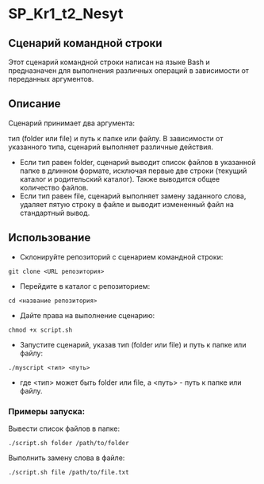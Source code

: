 # SP_Kr1_t2_Nesyt


## Сценарий командной строки

Этот сценарий командной строки написан на языке Bash и предназначен для выполнения различных операций в зависимости от переданных аргументов.

## Описание

Сценарий принимает два аргумента: 

тип (folder или file) и путь к папке или файлу. В зависимости от указанного типа, сценарий выполняет различные действия.

- Если тип равен folder, сценарий выводит список файлов в указанной папке в длинном формате, исключая первые две строки (текущий каталог и родительский каталог). Также выводится общее количество файлов.
- Если тип равен file, сценарий выполняет замену заданного слова, удаляет пятую строку в файле и выводит измененный файл на стандартный вывод.
## Использование

- Склонируйте репозиторий с сценарием командной строки:
```
git clone <URL репозитория>
```
- Перейдите в каталог с репозиторием:
```
cd <название репозитория>
```
- Дайте права на выполнение сценарию:
```
chmod +x script.sh
```
- Запустите сценарий, указав тип (folder или file) и путь к папке или файлу:
```
./myscript <тип> <путь>
```
- где <тип> может быть folder или file, а <путь> - путь к папке или файлу.

### Примеры запуска:

Вывести список файлов в папке:
```
./script.sh folder /path/to/folder
```
Выполнить замену слова в файле:
```
./script.sh file /path/to/file.txt
```
